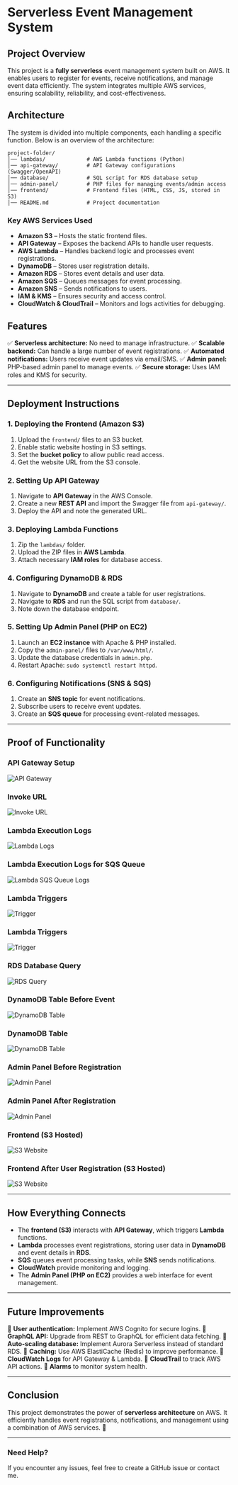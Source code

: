 # Serverless Event Management System

## **Project Overview**

This project is a **fully serverless** event management system built on AWS. It enables users to register for events, receive notifications, and manage event data efficiently. The system integrates multiple AWS services, ensuring scalability, reliability, and cost-effectiveness.

## **Architecture**

The system is divided into multiple components, each handling a specific function. Below is an overview of the architecture:

```
project-folder/
│── lambdas/             # AWS Lambda functions (Python)
│── api-gateway/         # API Gateway configurations (Swagger/OpenAPI)
│── database/            # SQL script for RDS database setup
│── admin-panel/         # PHP files for managing events/admin access
│── frontend/            # Frontend files (HTML, CSS, JS, stored in S3)
│── README.md            # Project documentation
```

### **Key AWS Services Used**

- **Amazon S3** – Hosts the static frontend files.
- **API Gateway** – Exposes the backend APIs to handle user requests.
- **AWS Lambda** – Handles backend logic and processes event registrations.
- **DynamoDB** – Stores user registration details.
- **Amazon RDS** – Stores event details and user data.
- **Amazon SQS** – Queues messages for event processing.
- **Amazon SNS** – Sends notifications to users.
- **IAM & KMS** – Ensures security and access control.
- **CloudWatch & CloudTrail** – Monitors and logs activities for debugging.

## **Features**

✅ **Serverless architecture:** No need to manage infrastructure.
✅ **Scalable backend:** Can handle a large number of event registrations.
✅ **Automated notifications:** Users receive event updates via email/SMS.
✅ **Admin panel:** PHP-based admin panel to manage events.
✅ **Secure storage:** Uses IAM roles and KMS for security.

---

## **Deployment Instructions**

### **1. Deploying the Frontend (Amazon S3)**

1. Upload the `frontend/` files to an S3 bucket.
2. Enable static website hosting in S3 settings.
3. Set the **bucket policy** to allow public read access.
4. Get the website URL from the S3 console.

### **2. Setting Up API Gateway**

1. Navigate to **API Gateway** in the AWS Console.
2. Create a new **REST API** and import the Swagger file from `api-gateway/`.
3. Deploy the API and note the generated URL.

### **3. Deploying Lambda Functions**

1. Zip the `lambdas/` folder.
2. Upload the ZIP files in **AWS Lambda**.
3. Attach necessary **IAM roles** for database access.

### **4. Configuring DynamoDB & RDS**

1. Navigate to **DynamoDB** and create a table for user registrations.
2. Navigate to **RDS** and run the SQL script from `database/`.
3. Note down the database endpoint.

### **5. Setting Up Admin Panel (PHP on EC2)**

1. Launch an **EC2 instance** with Apache & PHP installed.
2. Copy the `admin-panel/` files to `/var/www/html/`.
3. Update the database credentials in `admin.php`.
4. Restart Apache: `sudo systemctl restart httpd`.

### **6. Configuring Notifications (SNS & SQS)**

1. Create an **SNS topic** for event notifications.
2. Subscribe users to receive event updates.
3. Create an **SQS queue** for processing event-related messages.

---

## Proof of Functionality

### API Gateway Setup
![API Gateway](screenshots/apigateway.png)

### Invoke URL
![Invoke URL](screenshots/invokeURL.png)

### Lambda Execution Logs
![Lambda Logs](screenshots/logdetailsoftheregisteredevent.png)

### Lambda Execution Logs for SQS Queue
![Lambda SQS Queue Logs](screenshots/cloudwatchforSQSevent.png)

### Lambda Triggers
![Trigger](screenshots/snstrigger.png)

### Lambda Triggers
![Trigger](screenshots/apitrigger.png)

### RDS Database Query
![RDS Query](screenshots/rdsdataviewfromcloudshell.png)

### DynamoDB Table Before Event
![DynamoDB Table](screenshots/dynamodbbeforeuserregistrations.png)

### DynamoDB Table
![DynamoDB Table](screenshots/dynamodbupdatedwithregisteredusers.png)

### Admin Panel Before Registration
![Admin Panel](screenshots/adminpanelbefore.png)

### Admin Panel After Registration
![Admin Panel](screenshots/adminpanelafter.png)

### Frontend (S3 Hosted)
![S3 Website](screenshots/frontendeventregisterationsite.png)

### Frontend After User Registration (S3 Hosted)
![S3 Website](screenshots/frontendsiteaftereventregistration.png)

---

## **How Everything Connects**

- The **frontend (S3)** interacts with **API Gateway**, which triggers **Lambda** functions.
- **Lambda** processes event registrations, storing user data in **DynamoDB** and event details in **RDS**.
- **SQS** queues event processing tasks, while **SNS** sends notifications.
- **CloudWatch** provide monitoring and logging.
- The **Admin Panel (PHP on EC2)** provides a web interface for event management.

---

## **Future Improvements**

🔹 **User authentication:** Implement AWS Cognito for secure logins.
🔹 **GraphQL API:** Upgrade from REST to GraphQL for efficient data fetching.
🔹 **Auto-scaling database:** Implement Aurora Serverless instead of standard RDS.
🔹 **Caching:** Use AWS ElastiCache (Redis) to improve performance.
🔹 **CloudWatch Logs** for API Gateway & Lambda.
🔹 **CloudTrail** to track AWS API actions.
🔹 **Alarms** to monitor system health.

---

## **Conclusion**

This project demonstrates the power of **serverless architecture** on AWS. It efficiently handles event registrations, notifications, and management using a combination of AWS services. 🚀

---

### **Need Help?**

If you encounter any issues, feel free to create a GitHub issue or contact me.
